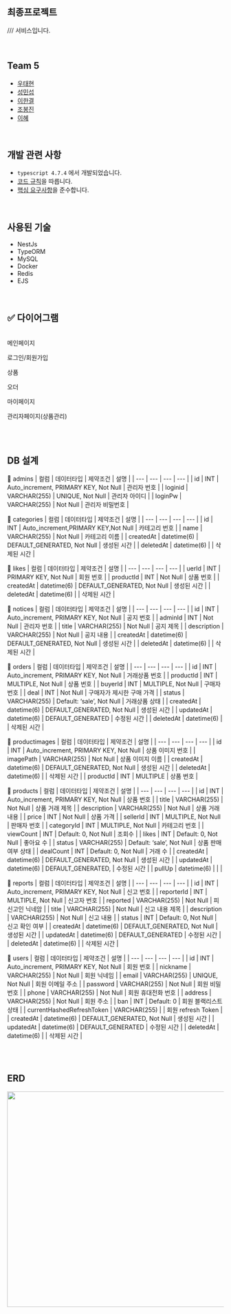 최종프로젝트
---
  /// 서비스입니다.

<br>

Team 5
---
- [우태현](https://github.com/wth2052)
- [성민섭](https://github.com/Seop0728)
- [이한결](https://github.com/LeeHan098)
- [조봉진](https://github.com/burno28)
- [이혜](https://github.com/dadaqq1009)



<br>

개발 관련 사항
---
- `typescript 4.7.4` 에서 개발되었습니다.
- [코드 규칙](https://github.com/5g-FleaMarket/5g-fleamarket/wiki/Convention)을 따릅니다.
- [핵심 요구사항]()을 준수합니다.

<br>

사용된 기술
---
- NestJs
- TypeORM
- MySQL
- Docker
- Redis
- EJS

<br>

✅ 다이어그램
---

<br>
메인페이지<br>


로그인/회원가입<br>


상품<br>


오더<br>


마이페이지<br>


관리자페이지(상품관리)<br>





<br><br>

DB 설계
---

🎈 admins
| 컬럼 | 데이터타입 | 제약조건 | 설명 |
| --- | --- | --- | --- |
| id | INT | Auto_increment, PRIMARY KEY, Not Null | 관리자 번호 |
| loginid | VARCHAR(255) | UNIQUE, Not Null | 관리자 아이디 |
| loginPw | VARCHAR(255) | Not Null | 관리자 비밀번호 |
<br>

🎈 categories
| 컬럼 | 데이터타입 | 제약조건 | 설명 |
| --- | --- | --- | --- |
| id | INT | Auto_increment,PRIMARY KEY,Not Null | 카테고리 번호 |
| name | VARCHAR(255) | Not Null | 카테고리 이름 |
| createdAt | datetime(6) | DEFAULT_GENERATED, Not Null | 생성된 시간 |
| deletedAt | datetime(6) |  | 삭제된 시간 |
<br>

🎈 likes
| 컬럼 | 데이터타입 | 제약조건 | 설명 |
| --- | --- | --- | --- |
| uerId | INT | PRIMARY KEY, Not Null | 회원 번호 |
| productId | INT | Not Null | 상품 번호 |
| createdAt | datetime(6) | DEFAULT_GENERATED, Not Null | 생성된 시간 |
| deletedAt | datetime(6) |  | 삭제된 시간 |
<br>

🎈 notices
| 컬럼 | 데이터타입 | 제약조건 | 설명 |
| --- | --- | --- | --- |
| id | INT | Auto_increment, PRIMARY KEY, Not Null | 공지 번호 |
| adminId | INT | Not Null | 관리자 번호 |
| title | VARCHAR(255) | Not Null | 공지 제목 |
| description | VARCHAR(255) | Not Null | 공지 내용 |
| createdAt | datetime(6) | DEFAULT_GENERATED, Not Null | 생성된 시간 |
| deletedAt | datetime(6) |  | 삭제된 시간 |
<br>

🎈 orders
| 컬럼 | 데이터타입 | 제약조건 | 설명 |
| --- | --- | --- | --- |
| id | INT | Auto_increment, PRIMARY KEY, Not Null | 거래상품 번호 |
| productId | INT | MULTIPLE, Not Null | 상품 번호 |
| buyerId | INT | MULTIPLE, Not Null | 구매자 번호 |
| deal | INT | Not Null | 구매자가 제시한 구매 가격 |
| status | VARCHAR(255) | Default: ‘sale’, Not Null | 거래상품 상태 |
| createdAt | datetime(6) | DEFAULT_GENERATED, Not Null | 생성된 시간 |
| updatedAt | datetime(6) | DEFAULT_GENERATED | 수정된 시간 |
| deletedAt | datetime(6) |  | 삭제된 시간 |
<br>

🎈 productimages
| 컬럼 | 데이터타입 | 제약조건 | 설명 |
| --- | --- | --- | --- |
| id | INT | Auto_increment, PRIMARY KEY, Not Null | 상품 이미지 번호 |
| imagePath | VARCHAR(255) | Not Null | 상품 이미지 이름 |
| createdAt | datetime(6) | DEFAULT_GENERATED, Not Null | 생성된 시간 |
| deletedAt | datetime(6) |  | 삭제된 시간 |
| productId | INT | MULTIPLE | 상품 번호 |
<br>

🎈 products
| 컬럼 | 데이터타입 | 제약조건 | 설명 |
| --- | --- | --- | --- |
| id | INT | Auto_increment, PRIMARY KEY, Not Null | 상품 번호 |
| title | VARCHAR(255) | Not Null | 상품 거래 제목 |
| description | VARCHAR(255) | Not Null | 상품 거래 내용 |
| price | INT | Not Null | 상품 가격 |
| sellerId | INT | MULTIPLE, Not Null | 판매자 번호 |
| categoryId | INT | MULTIPLE, Not Null | 카테고리 번호 |
| viewCount | INT | Default: 0, Not Null | 조회수 |
| likes | INT | Default: 0, Not Null | 좋아요 수 |
| status | VARCHAR(255) | Default: ‘sale’, Not Null | 상품 판매 여부 상태 |
| dealCount | INT | Default: 0, Not Null | 거래 수 |
| createdAt | datetime(6) | DEFAULT_GENERATED, Not Null | 생성된 시간 |
| updatedAt | datetime(6) | DEFAULT_GENERATED, | 수정된 시간 |
| pullUp | datetime(6) |  |  |
<br>

🎈 reports
| 컬럼 | 데이터타입 | 제약조건 | 설명 |
| --- | --- | --- | --- |
| id | INT | Auto_increment, PRIMARY KEY, Not Null | 신고 번호 |
| reporterId | INT | MULTIPLE, Not Null | 신고자 번호 |
| reported | VARCHAR(255) | Not Null | 피신고인 닉네암 |
| title | VARCHAR(255) | Not Null | 신고 내용 제목 |
| description | VARCHAR(255) | Not Null | 신고 내용 |
| status | INT | Default: 0, Not Null | 신고 확인 여부 |
| createdAt | datetime(6) | DEFAULT_GENERATED, Not Null | 생성된 시간 |
| updatedAt | datetime(6) | DEFAULT_GENERATED | 수정된 시간 |
| deletedAt | datetime(6) |  | 삭제된 시간 |
<br>

🎈 users
| 컬럼 | 데이터타입 | 제약조건 | 설명 |
| --- | --- | --- | --- |
| id | INT | Auto_increment, PRIMARY KEY, Not Null | 회원 번호 |
| nickname | VARCHAR(255) | Not Null | 회원 닉네임 |
| email | VARCHAR(255) | UNIQUE, Not Null | 회원 이메일 주소 |
| password | VARCHAR(255) | Not Null | 회원 비밀번호 |
| phone | VARCHAR(255) | Not Null | 회원 휴대전화 번호 |
| address | VARCHAR(255) | Not Null | 회원 주소 |
| ban | INT | Default: 0 | 회원 블랙리스트 상태 |
| currentHashedRefreshToken | VARCHAR(255) |  | 회원 refresh Token |
| createdAt | datetime(6) | DEFAULT_GENERATED, Not Null | 생성된 시간 |
| updatedAt | datetime(6) | DEFAULT_GENERATED  | 수정된 시간 | 
| deletedAt | datetime(6) |  | 삭제된 시간 |
<br>





<br><br>

ERD
---
<img src="https://www.notion.so/image/https%3A%2F%2Fs3-us-west-2.amazonaws.com%2Fsecure.notion-static.com%2F6c248921-f080-4749-bc81-d5efc558d5d9%2FUntitled.png?id=08d9d574-06cd-4dac-ace4-2c1124e97346&table=block&spaceId=469240fb-3871-42f8-9b6a-c82a7d3441bc&width=2000&userId=77a63536-521c-4e7e-907a-32a6504ed56d&cache=v2" width="600px" height="500px">



<br><br>